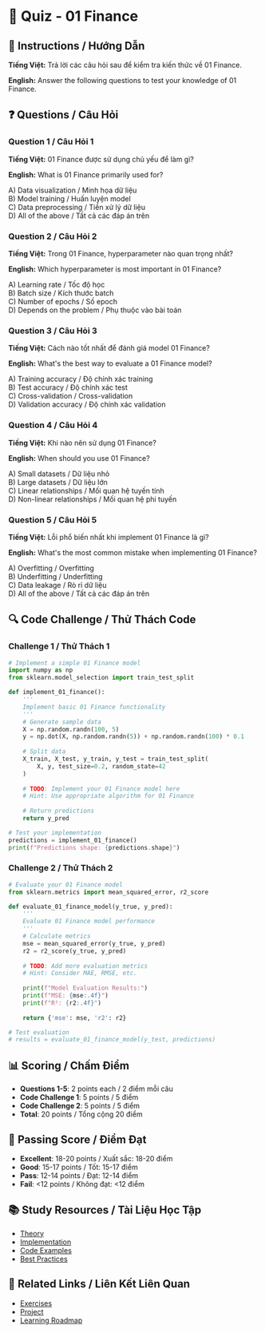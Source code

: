 # 🧠 Quiz - 01 Finance

## 📝 Instructions / Hướng Dẫn

**Tiếng Việt:** Trả lời các câu hỏi sau để kiểm tra kiến thức về 01 Finance.

**English:** Answer the following questions to test your knowledge of 01 Finance.

## ❓ Questions / Câu Hỏi

### Question 1 / Câu Hỏi 1
**Tiếng Việt:** 01 Finance được sử dụng chủ yếu để làm gì?

**English:** What is 01 Finance primarily used for?

A) Data visualization / Minh họa dữ liệu  
B) Model training / Huấn luyện model  
C) Data preprocessing / Tiền xử lý dữ liệu  
D) All of the above / Tất cả các đáp án trên

### Question 2 / Câu Hỏi 2
**Tiếng Việt:** Trong 01 Finance, hyperparameter nào quan trọng nhất?

**English:** Which hyperparameter is most important in 01 Finance?

A) Learning rate / Tốc độ học  
B) Batch size / Kích thước batch  
C) Number of epochs / Số epoch  
D) Depends on the problem / Phụ thuộc vào bài toán

### Question 3 / Câu Hỏi 3
**Tiếng Việt:** Cách nào tốt nhất để đánh giá model 01 Finance?

**English:** What's the best way to evaluate a 01 Finance model?

A) Training accuracy / Độ chính xác training  
B) Test accuracy / Độ chính xác test  
C) Cross-validation / Cross-validation  
D) Validation accuracy / Độ chính xác validation

### Question 4 / Câu Hỏi 4
**Tiếng Việt:** Khi nào nên sử dụng 01 Finance?

**English:** When should you use 01 Finance?

A) Small datasets / Dữ liệu nhỏ  
B) Large datasets / Dữ liệu lớn  
C) Linear relationships / Mối quan hệ tuyến tính  
D) Non-linear relationships / Mối quan hệ phi tuyến

### Question 5 / Câu Hỏi 5
**Tiếng Việt:** Lỗi phổ biến nhất khi implement 01 Finance là gì?

**English:** What's the most common mistake when implementing 01 Finance?

A) Overfitting / Overfitting  
B) Underfitting / Underfitting  
C) Data leakage / Rò rỉ dữ liệu  
D) All of the above / Tất cả các đáp án trên

## 🔍 Code Challenge / Thử Thách Code

### Challenge 1 / Thử Thách 1
```python
# Implement a simple 01 Finance model
import numpy as np
from sklearn.model_selection import train_test_split

def implement_01_finance():
    '''
    Implement basic 01 Finance functionality
    '''
    # Generate sample data
    X = np.random.randn(100, 5)
    y = np.dot(X, np.random.randn(5)) + np.random.randn(100) * 0.1
    
    # Split data
    X_train, X_test, y_train, y_test = train_test_split(
        X, y, test_size=0.2, random_state=42
    )
    
    # TODO: Implement your 01 Finance model here
    # Hint: Use appropriate algorithm for 01 Finance
    
    # Return predictions
    return y_pred

# Test your implementation
predictions = implement_01_finance()
print(f"Predictions shape: {predictions.shape}")
```

### Challenge 2 / Thử Thách 2
```python
# Evaluate your 01 Finance model
from sklearn.metrics import mean_squared_error, r2_score

def evaluate_01_finance_model(y_true, y_pred):
    '''
    Evaluate 01 Finance model performance
    '''
    # Calculate metrics
    mse = mean_squared_error(y_true, y_pred)
    r2 = r2_score(y_true, y_pred)
    
    # TODO: Add more evaluation metrics
    # Hint: Consider MAE, RMSE, etc.
    
    print(f"Model Evaluation Results:")
    print(f"MSE: {mse:.4f}")
    print(f"R²: {r2:.4f}")
    
    return {'mse': mse, 'r2': r2}

# Test evaluation
# results = evaluate_01_finance_model(y_test, predictions)
```

## 📊 Scoring / Chấm Điểm

- **Questions 1-5**: 2 points each / 2 điểm mỗi câu
- **Code Challenge 1**: 5 points / 5 điểm
- **Code Challenge 2**: 5 points / 5 điểm
- **Total**: 20 points / Tổng cộng 20 điểm

## 🎯 Passing Score / Điểm Đạt

- **Excellent**: 18-20 points / Xuất sắc: 18-20 điểm
- **Good**: 15-17 points / Tốt: 15-17 điểm  
- **Pass**: 12-14 points / Đạt: 12-14 điểm
- **Fail**: <12 points / Không đạt: <12 điểm

## 📚 Study Resources / Tài Liệu Học Tập

- [Theory](./THEORY_01_finance.md)
- [Implementation](./IMPLEMENTATION_01_finance.md)
- [Code Examples](./CODE_EXAMPLES_01_finance.md)
- [Best Practices](./BEST_PRACTICES_01_finance.md)

## 🔗 Related Links / Liên Kết Liên Quan

- [Exercises](./EXERCISES_01_finance.md)
- [Project](./PROJECT_01_finance.md)
- [Learning Roadmap](./LEARNING_ROADMAP_01_finance.md)
